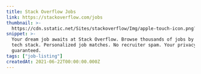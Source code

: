 ```yaml
---
title: Stack Overflow Jobs
link: https://stackoverflow.com/jobs
thumbnail: >-
  https://cdn.sstatic.net/Sites/stackoverflow/Img/apple-touch-icon.png?v=c78bd457575a
snippet: >-
  Your dream job awaits at Stack Overflow. Browse thousands of jobs by salary &
  tech stack. Personalized job matches. No recruiter spam. Your privacy,
  guaranteed.
tags: ["job-listing"]
createdAt: 2021-06-22T00:00:00.000Z
---
```

